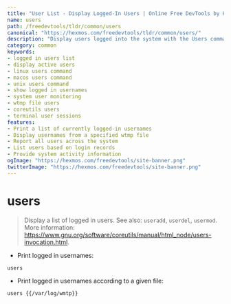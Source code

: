 ```yaml
---
title: "User List - Display Logged-In Users | Online Free DevTools by Hexmos"
name: users
path: /freedevtools/tldr/common/users
canonical: "https://hexmos.com/freedevtools/tldr/common/users/"
description: "Display users logged into the system with the Users command. Check current user sessions and improve system monitoring. Free online tool, no registration required."
category: common
keywords:
- logged in users list
- display active users
- linux users command
- macos users command
- unix users command
- show logged in usernames
- system user monitoring
- wtmp file users
- coreutils users
- terminal user sessions
features:
- Print a list of currently logged-in usernames
- Display usernames from a specified wtmp file
- Report all users across the system
- List users based on login records
- Provide system activity information
ogImage: "https://hexmos.com/freedevtools/site-banner.png"
twitterImage: "https://hexmos.com/freedevtools/site-banner.png"
---
```


# users

> Display a list of logged in users.
> See also: `useradd`, `userdel`, `usermod`.
> More information: <https://www.gnu.org/software/coreutils/manual/html_node/users-invocation.html>.

- Print logged in usernames:

`users`

- Print logged in usernames according to a given file:

`users {{/var/log/wmtp}}`
